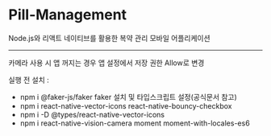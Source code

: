 # Pill-Management

Node.js와 리액트 네이티브를 활용한 복약 관리 모바일 어플리케이션

---

카메라 사용 시 앱 꺼지는 경우 앱 설정에서 저장 권한 Allow로 변경

실행 전 설치 :

- npm i @faker-js/faker
  faker 설치 및 타입스크립트 설정(공식문서 참고)
- npm i react-native-vector-icons react-native-bouncy-checkbox
- npm i -D @types/react-native-vector-icons
- npm i react-native-vision-camera moment moment-with-locales-es6

